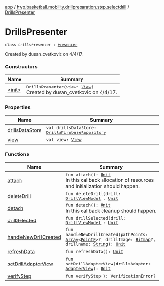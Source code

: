 [app](../../index.md) / [hwp.basketball.mobility.drillpreparation.step.selectdrill](../index.md) / [DrillsPresenter](.)

# DrillsPresenter

`class DrillsPresenter : `[`Presenter`](../-drills-contract/-presenter/index.md)

Created by dusan_cvetkovic on 4/4/17.

### Constructors

| Name | Summary |
|---|---|
| [&lt;init&gt;](-init-.md) | `DrillsPresenter(view: `[`View`](../-drills-contract/-view/index.md)`)`<br>Created by dusan_cvetkovic on 4/4/17. |

### Properties

| Name | Summary |
|---|---|
| [drillsDataStore](drills-data-store.md) | `val drillsDataStore: `[`DrillsFirebaseRepository`](../../hwp.basketball.mobility.entitiy.drills/-drills-firebase-repository/index.md) |
| [view](view.md) | `val view: `[`View`](../-drills-contract/-view/index.md) |

### Functions

| Name | Summary |
|---|---|
| [attach](attach.md) | `fun attach(): `[`Unit`](https://kotlinlang.org/api/latest/jvm/stdlib/kotlin/-unit/index.html)<br>In this callback allocation of resources and initialization should happen. |
| [deleteDrill](delete-drill.md) | `fun deleteDrill(drill: `[`DrillViewModel`](../../hwp.basketball.mobility.entitiy.drills/-drill-view-model/index.md)`): `[`Unit`](https://kotlinlang.org/api/latest/jvm/stdlib/kotlin/-unit/index.html) |
| [detach](detach.md) | `fun detach(): `[`Unit`](https://kotlinlang.org/api/latest/jvm/stdlib/kotlin/-unit/index.html)<br>In this callback cleanup should happen. |
| [drillSelected](drill-selected.md) | `fun drillSelected(drill: `[`DrillViewModel`](../../hwp.basketball.mobility.entitiy.drills/-drill-view-model/index.md)`): `[`Unit`](https://kotlinlang.org/api/latest/jvm/stdlib/kotlin/-unit/index.html) |
| [handleNewDrillCreated](handle-new-drill-created.md) | `fun handleNewDrillCreated(pathPoints: `[`Array`](https://kotlinlang.org/api/latest/jvm/stdlib/kotlin/-array/index.html)`<`[`PointF`](../../hwp.basketball.mobility.util/-point-f/index.md)`>?, drillImage: `[`Bitmap`](https://developer.android.com/reference/android/graphics/Bitmap.html)`?, drillname: `[`String`](https://kotlinlang.org/api/latest/jvm/stdlib/kotlin/-string/index.html)`): `[`Unit`](https://kotlinlang.org/api/latest/jvm/stdlib/kotlin/-unit/index.html) |
| [refreshData](refresh-data.md) | `fun refreshData(): `[`Unit`](https://kotlinlang.org/api/latest/jvm/stdlib/kotlin/-unit/index.html) |
| [setDrillAdapterView](set-drill-adapter-view.md) | `fun setDrillAdapterView(drillsAdapter: `[`AdapterView`](../-drills-contract/-adapter-view/index.md)`): `[`Unit`](https://kotlinlang.org/api/latest/jvm/stdlib/kotlin/-unit/index.html) |
| [verifyStep](verify-step.md) | `fun verifyStep(): VerificationError?` |
